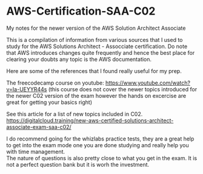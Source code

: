 # AWS-Certification-SAA-C02
My notes for the newer version of the AWS Solution Architect Associate 

This is a compilation of information from various sources that I used to study for the AWS Solutions Architect - Assocciate certification. 
Do note that AWS introduces changes quite frequently and hence the best place for clearing your doubts any topic is the AWS documentation.

Here are some of the references that I found really useful for my prep.

The freecodecamp course on youtube:
https://www.youtube.com/watch?v=Ia-UEYYR44s
(this course does not cover the newer topics introduced for the newer C02 version of the exam however the hands on excercise are great for getting your basics right)

See this article for a list of new topics included in C02. 
https://digitalcloud.training/new-aws-certified-solutions-architect-associate-exam-saa-c02/

I do recommend going for the whizlabs practice tests, they are a great help to get into the exam mode one you are done studying and really help you with time management.  
The nature of questions is also pretty close to what you get in the exam. It is not a perfect question bank but it is worh the investment.  
